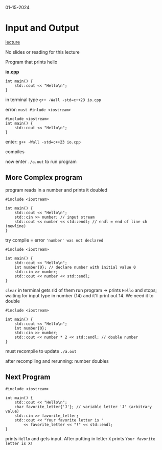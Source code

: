 01-15-2024

# Input and Output

[lecture](https://cse232-msu.github.io/CSE232/lectures/week01.html)

No slides or reading for this lecture

Program that prints hello

**io.cpp**
```
int main() {
    std::cout << "Hello\n";
}
```
in terminal type `g++ -Wall -std=c++23 io.cpp`

error: `must #inlude <iostream>`

```
#include <iostream>
int main() {
    std::cout << "Hello\n";
}
```

enter: `g++ -Wall -std=c++23 io.cpp`

compiles

now enter `./a.out` to run program

## More Complex program

program reads in a number and prints it doubled

```
#include <iostream>

int main() {
    std::cout << "Hello\n";
    std::cin >> number; // input stream
    std::cout << number << std::endl; // endl = end of line ch (newline)
}
```

try compile = error `'number' was not declared`

```
#include <iostream>

int main() {
    std::cout << "Hello\n";
    int number{0}; // declare number with initial value 0
    std::cin >> number;
    std::cout << number << std::endl;
}
```

`clear` in terminal gets rid of them
run program -> prints `Hello` and stops; waiting for input
type in number (14) and it'll print out 14. We need it to double

```
#include <iostream>

int main() {
    std::cout << "Hello\n";
    int number{0};
    std::cin >> number;
    std::cout << number * 2 << std::endl; // double number
}
```

must recompile to update `./a.out`

after recompiling and rerunning: number doubles

## Next Program

```
#include <iostream>

int main() {
    std::cout << "Hello\n";
    char favorite_letter{'J'}; // variable letter 'J' (arbitrary value)
    std::cin >> favorite_letter;
    std::cout << "Your favorite letter is " 
        << favorite_letter << "!" << std::endl;
}
```

prints `Hello` and gets input. After putting in letter `X` prints `Your favorite letter is X!`